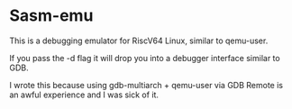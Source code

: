 # Sasm-emu

This is a debugging emulator for RiscV64 Linux, similar to qemu-user.

If you pass the -d flag it will drop you into a debugger interface similar to GDB.

I wrote this because using gdb-multiarch + qemu-user via GDB Remote is an awful experience
and I was sick of it.
